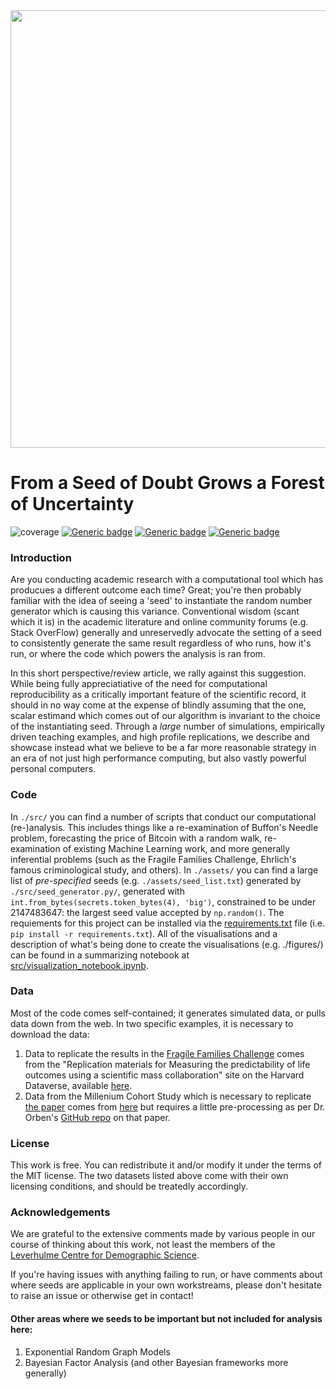 <img src="./assets/ffc_seeds.png" width="700"/>

# From a Seed of Doubt Grows a Forest of Uncertainty

![coverage](https://img.shields.io/badge/Purpose-Research-yellow)
[![Generic badge](https://img.shields.io/badge/Python-3.6-red.svg)](https://shields.io/)
[![Generic badge](https://img.shields.io/badge/R-brightgreen.svg)](https://shields.io/)
[![Generic badge](https://img.shields.io/badge/License-GNU3.0-purple.svg)](https://shields.io/)

### Introduction
Are you conducting academic research with a computational tool which has producues a different outcome each time? Great; you're then probably familiar with the idea of seeing a 'seed' to instantiate the random number generator which is causing this variance. Conventional wisdom (scant which it is) in the academic literature and online community forums (e.g. Stack OverFlow) generally and unreservedly advocate the setting of a seed to consistently generate the same result regardless of who runs, how it's run, or where the code which powers the analysis is ran from.

In this short perspective/review article, we rally against this suggestion. While being fully appreciatiative of the need for computational reproducibility as a critically important feature of the scientific record, it should in no way come at the expense of blindly assuming that the one, scalar estimand which comes out of our algorithm is invariant to the choice of the instantiating seed. Through a _large_ number of simulations, empirically driven teaching examples, and high profile replications, we describe and showcase instead what we believe to be a far more reasonable strategy in an era of not just high performance computing, but also vastly powerful personal computers.

### Code
In `./src/` you can find a number of scripts that conduct our computational (re-)analysis. This includes things like a re-examination of Buffon's Needle problem, forecasting the price of Bitcoin with a random walk, re-examination of existing Machine Learning work, and more generally inferential problems (such as the Fragile Families Challenge, Ehrlich's famous criminological study, and others). In `./assets/` you can find a large list of _pre-specified_ seeds (e.g. `./assets/seed_list.txt`) generated by `./src/seed_generator.py/`, generated with `int.from_bytes(secrets.token_bytes(4), 'big')`, constrained to be under 2147483647: the largest seed value accepted by `np.random()`. The requiements for this project can be installed via the [requirements.txt](https://github.com/crahal/seeds/blob/main/requirements.txt) file (i.e. `pip install -r requirements.txt`). All of the visualisations and a description of what's being done to create the visualisations (e.g. ./figures/) can be found in a summarizing notebook at [src/visualization_notebook.ipynb](https://github.com/crahal/seeds/blob/main/src/visualization_notebook.ipynb).

### Data
Most of the code comes self-contained; it generates simulated data, or pulls data down from the web. In two specific examples, it is necessary to download the data:

1. Data to replicate the results in the [Fragile Families Challenge](https://www.pnas.org/doi/10.1073/pnas.1915006117) comes from the "Replication materials for Measuring the predictability of life outcomes using a scientific mass collaboration" site on the Harvard Dataverse, available [here](https://dataverse.harvard.edu/dataset.xhtml?id=3743481).
2. Data from the Millenium Cohort Study which is necessary to replicate [the paper](https://scholar.google.co.uk/citations?view_op=view_citation&hl=en&user=QQBbWokAAAAJ&citation_for_view=QQBbWokAAAAJ:UeHWp8X0CEIC) comes from [here](https://cls.ucl.ac.uk/cls-studies/millennium-cohort-study) but requires a little pre-processing as per Dr. Orben's [GitHub repo](https://github.com/OrbenAmy/NHB_2019) on that paper.

### License
This work is free. You can redistribute it and/or modify it under the terms of the MIT license. The two datasets listed above come with their own licensing conditions, and should be treatedly accordingly. 

### Acknowledgements
We are grateful to the extensive comments made by various people in our course of thinking about this work, not least the members of the [Leverhulme Centre for Demographic Science](https://demography.ox.ac.uk/).

If you're having issues with anything failing to run, or have comments about where seeds are applicable in your own workstreams, please don't hesitate to raise an issue or otherwise get in contact!

#### Other areas where we seeds to be important but not included for analysis here:

1. Exponential Random Graph Models
2. Bayesian Factor Analysis (and other Bayesian frameworks more generally)